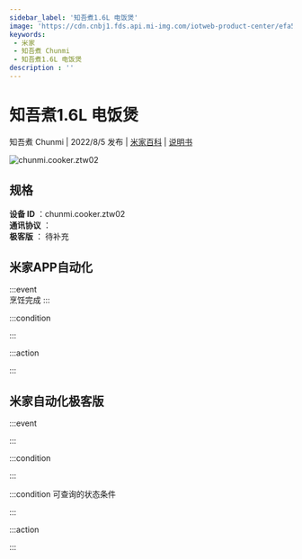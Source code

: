 ```yaml
---
sidebar_label: '知吾煮1.6L 电饭煲'
image: 'https://cdn.cnbj1.fds.api.mi-img.com/iotweb-product-center/efa5083204eab43151b4df9d2dd272af_1653642631684.png?GalaxyAccessKeyId=AKVGLQWBOVIRQ3XLEW&Expires=9223372036854775807&Signature=4zipPDmM5wexxRgB8MWUEpbaxsQ='
keywords: 
 - 米家
 - 知吾煮 Chunmi
 - 知吾煮1.6L 电饭煲
description : ''
---
```

# 知吾煮1.6L 电饭煲

知吾煮 Chunmi | 2022/8/5 发布 | [米家百科](https://home.mi.com/webapp/content/baike/product/index.html?model=chunmi.cooker.ztw02) | [说明书](https://home.mi.com/views/introduction.html?model=chunmi.cooker.ztw02&region=cn)

![chunmi.cooker.ztw02](https://cdn.cnbj1.fds.api.mi-img.com/iotweb-product-center/efa5083204eab43151b4df9d2dd272af_1653642631684.png?GalaxyAccessKeyId=AKVGLQWBOVIRQ3XLEW&Expires=9223372036854775807&Signature=4zipPDmM5wexxRgB8MWUEpbaxsQ=)

## 规格  
> 
**设备 ID** ：chunmi.cooker.ztw02  
**通讯协议** ：  
**极客版**  ： 待补充 


## 米家APP自动化  

:::event  
烹饪完成
:::

:::condition  

:::

:::action   

:::

## 米家自动化极客版  

:::event  

:::

:::condition  

:::

:::condition 可查询的状态条件  

:::

:::action  

:::

        
